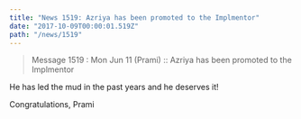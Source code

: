 ```yaml
---
title: "News 1519: Azriya has been promoted to the Implmentor"
date: "2017-10-09T00:00:01.519Z"
path: "/news/1519"
---
```


> Message 1519 : Mon Jun 11 (Prami)      :: Azriya has been promoted to the Implmentor

He has led the mud in the past years and he deserves it!

Congratulations,
Prami